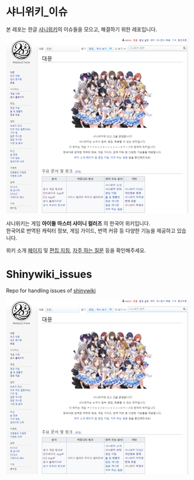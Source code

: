 # 샤니위키_이슈
본 레포는 한글 [샤니위키](http://shinycolors.info)의 이슈들을 모으고, 해결하기 위한 레포입니다.

<img src="./src/0.1.0.PNG" width="500px" title="대문" alt="대문"/><br/>

샤니위키는 게임  **아이돌 마스터 샤이니 컬러즈** 의 한국어 위키입니다.   
한국어로 번역된 캐릭터 정보, 게임 가이드, 번역 커뮤 등 다양한 기능을 제공하고 있습니다.   

위키 소개 [페이지](http://shinycolors.info/Project:소개) 및 [편집 지침](http://shinycolors.info/Help:편집_지침), [자주 하는 질문](http://shinycolors.info/자주_하는_질문) 등을 확인해주세요.

# Shinywiki_issues
Repo for handling issues of [shinywiki](http://shinycolors.info)

<img src="./src/0.1.0.PNG" width="500px" title="Main Page" alt="Main Page"/><br/>
